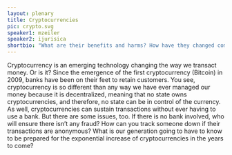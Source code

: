```yaml
---
layout: plenary
title: Cryptocurrencies
pic: crypto.svg
speaker1: mzeiler
speaker2: ijurisica
shortbio: "What are their benefits and harms? How have they changed commerce and transactions? How are countries and central banks evolving and even switching to cryptocurrencies?"
---
```


Cryptocurrency is an emerging technology changing the way we transact money. Or is it? Since the emergence of the first cryptocurrency (Bitcoin) in 2009, banks have been on their feet to retain customers. You see, cryptocurrency is so different than any way we have ever managed our money because it is decentralized, meaning that no state owns cryptocurrencies, and therefore, no state can be in control of the currency. As well, cryptocurrencies can sustain transactions without ever having to use a bank. But there are some issues, too. If there is no bank involved, who will ensure there isn’t any fraud? How can you track someone down if their transactions are anonymous? What is our generation going to have to know to be prepared for the exponential increase of cryptocurrencies in the years to come?